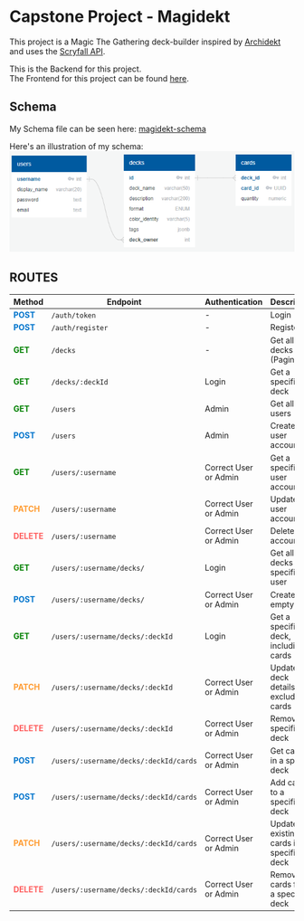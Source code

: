 # Capstone Project - Magidekt
This project is a Magic The Gathering deck-builder inspired by [Archidekt](https://archidekt.com/) and uses the [Scryfall API](https://scryfall.com/docs/api).

This is the Backend for this project.  
The Frontend for this project can be found [here](https://github.com/jvill171/magidekt-frontend).

## Schema
My Schema file can be seen here: [magidekt-schema](https://github.com/jvill171/magidekt-backend/blob/main/magidekt-schema.sql)

Here's an illustration of my schema:  
![Schema Diagram](./images/schema.png)

## ROUTES

| Method | Endpoint                             | Authentication            | Description                           |
|--------|--------------------------------------|----------------------------|---------------------------------------|
| <span style="color:#0074cc">**POST**</span>   | `/auth/token`                        | -                          | Login                                 |
| <span style="color:#0074cc">**POST**</span>   | `/auth/register`                     | -                          | Register                              |
| <span style="color:green">**GET**</span>    | `/decks`                             | -                          | Get all decks in DB (Paginated)       |
| <span style="color:green">**GET**</span>    | `/decks/:deckId`                     | Login                      | Get a specific deck                   |
| <span style="color:green">**GET**</span>    | `/users`                             | Admin                      | Get all users                         |
| <span style="color:#0074cc">**POST**</span>   | `/users`                             | Admin                      | Create a user account                 |
| <span style="color:green">**GET**</span>    | `/users/:username`                   | Correct User or Admin      | Get a specific user account           |
| <span style="color:#ff9c33">**PATCH**</span>  | `/users/:username`                   | Correct User or Admin      | Update user account                   |
| <span style="color:#ff0000">**<span style="color:#ff5f5f">**DELETE**</span>**</span> | `/users/:username`                   | Correct User or Admin      | Delete user account                   |
| <span style="color:green">**GET**</span>    | `/users/:username/decks/`            | Login                      | Get all decks by a specific user      |
| <span style="color:#0074cc">**POST**</span>   | `/users/:username/decks/`            | Correct User or Admin      | Create an empty deck                   |
| <span style="color:green">**GET**</span>    | `/users/:username/decks/:deckId`     | Login                      | Get a specific deck, including its cards |
| <span style="color:#ff9c33">**PATCH**</span>  | `/users/:username/decks/:deckId`     | Correct User or Admin      | Update deck details, excluding cards   |
| <span style="color:#ff0000">**<span style="color:#ff5f5f">**DELETE**</span>**</span> | `/users/:username/decks/:deckId`     | Correct User or Admin      | Remove a specific deck                 |
| <span style="color:#0074cc">**POST**</span>   | `/users/:username/decks/:deckId/cards` | Correct User or Admin    | Get cards in a specific deck           |
| <span style="color:#0074cc">**POST**</span>   | `/users/:username/decks/:deckId/cards` | Correct User or Admin    | Add cards to a specific deck           |
| <span style="color:#ff9c33">**PATCH**</span>  | `/users/:username/decks/:deckId/cards` | Correct User or Admin    | Update existing cards in a specific deck |
| <span style="color:#ff0000">**<span style="color:#ff5f5f">**DELETE**</span>**</span> | `/users/:username/decks/:deckId/cards` | Correct User or Admin    | Remove cards from a specific deck      |

